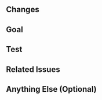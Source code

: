 ## Changes
<!-- 변경 사항 작성 -->

## Goal
<!-- 무엇을 위한 PR인지 작성 -->

## Test
<!-- 변경 사항과 관련한 테스트 명령어 or 재현 방법 작성 -->

## Related Issues
<!-- 관련 issue 작성 (#xx와 같은 형태로 작성) -->

## Anything Else (Optional)
<!-- 스크린샷, 환경 정보, 주의사항 등 추가 정보 작성 -->
